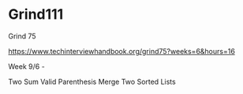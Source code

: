 # Grind111
Grind 75



https://www.techinterviewhandbook.org/grind75?weeks=6&hours=16



Week 9/6 - 

Two Sum
Valid Parenthesis
Merge Two Sorted Lists
